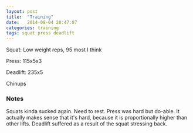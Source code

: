 ```yaml
---
layout: post
title:  "Training"
date:   2014-08-04 20:47:07
categories: training
tags: squat press deadlift
---
```


Squat:          Low weight reps, 95 most I think

Press:          115x5x3

Deadlift:       235x5 

Chinups

### Notes

Squats kinda sucked again. Need to rest. Press was hard but do-able. It
actually makes sense that it's hard, because it is proportionally higher than
other lifts. Deadlift suffered as a result of the squat stressing back.
